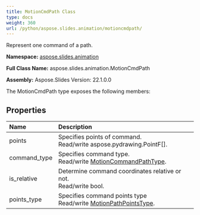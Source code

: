 ```yaml
---
title: MotionCmdPath Class
type: docs
weight: 360
url: /python/aspose.slides.animation/motioncmdpath/
---
```


Represent one command of a path.

**Namespace:** [aspose.slides.animation](/python/aspose.slides.animation/)

**Full Class Name:** aspose.slides.animation.MotionCmdPath

**Assembly:**  Aspose.Slides Version: 22.1.0.0

The MotionCmdPath type exposes the following members:
## **Properties**
|**Name**|**Description**|
| :- | :- |
|points|Specifies points of command.<br/>            Read/write aspose.pydrawing.PointF[].|
|command_type|Specifies command type.<br/>            Read/write [MotionCommandPathType](/python/aspose.slides.animation/motioncommandpathtype/).|
|is_relative|Determine command coordinates relative or not.<br/>            Read/write bool.|
|points_type|Specifies command points type<br/>            Read/write [MotionPathPointsType](/python/aspose.slides.animation/motionpathpointstype/).|
